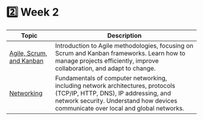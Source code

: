 # 2️⃣ Week 2

| Topic                                | Description                                                                                                                                                                                                  |
| ------------------------------------ | ------------------------------------------------------------------------------------------------------------------------------------------------------------------------------------------------------------ |
| [Agile, Scrum, and Kanban](agile.md) | Introduction to Agile methodologies, focusing on Scrum and Kanban frameworks. Learn how to manage projects efficiently, improve collaboration, and adapt to change.                                          |
| [Networking](networking.md)          | Fundamentals of computer networking, including network architectures, protocols (TCP/IP, HTTP, DNS), IP addressing, and network security. Understand how devices communicate over local and global networks. |
